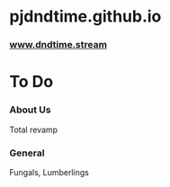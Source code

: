 # pjdndtime.github.io
### www.dndtime.stream

# To Do
	
### About Us
Total revamp

### General
Fungals, Lumberlings
